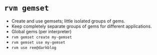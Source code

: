 # `rvm gemset`

* Create and use gemsets; little isolated groups of gems.
* Keep completely separate groups of gems for different applications.
* Global gems (per interpreter)
* `rvm gemset create my-gemset`
* `rvm gemset use my-gemset`
* `rvm use ree@darkblog`